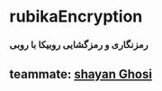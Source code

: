 # rubikaEncryption
### رمزنگاری و رمزگشایی روبیکا با روبی

## teammate: [shayan Ghosi](github.com/shadowcoder2020/)
